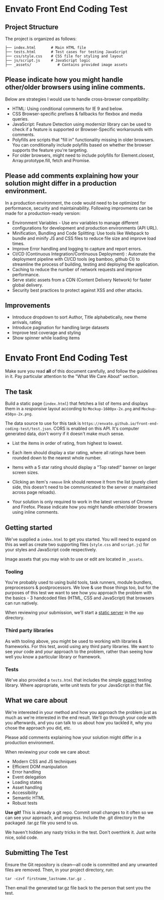 # Envato Front End Coding Test

## Project Structure

The project is organized as follows:

```app/
├── index.html       # Main HTML file
├── tests.html       # Test cases for testing JavaScript
├── css/style.css    # CSS file for styling and layout
├── js/script.js     # JavaScript logic
├── _assets/            # Contains provided image assets
```

## Please indicate how you might handle other/older browsers using inline comments.

Below are strategies I would use to handle cross-browser compatibility:

- HTML: Using conditional comments for IE 9 and below.
- CSS Browser-specific prefixes & fallbacks for flexbox and media queries.
- JavaScript: Feature Detection using modernizr library can be used to check if a feature is supported or Browser-Specific workarounds with comments.
- Polyfills are scripts that "fill in" functionality missing in older browsers. You can conditionally include polyfills based on whether the browser supports the feature you're targeting.
- For older browsers, might need to include polyfills for Element.closest, Array.prototype.fill, fetch and Promise.

## Please add comments explaining how your solution might differ in a production environment.

In a production environment, the code would need to be optimized for performance, security and maintainability. Following improvments can be made for a production-ready version:

- Environment Variables - Use env variables to manage different configurations for development and production environments (API URL).
- Minification, Bundling and Code Splitting: Use tools like Webpack to bundle and minify JS and CSS files to reduce file size and improve load times.
- Improve Error handling and logging to capture and report errors.
- CI/CD (Continuous Integration/Continuous Deployment) : Automate the deployment pipeline with CI/CD tools (eg bamboo, github CI) to streamline the process of building, testing and deploying the application.
- Caching to reduce the number of network requests and improve performance.
- Serve static assets from a CDN (Content Delivery Network) for faster global delivery.
- Security best practices to protect against XSS and other attacks.

## Improvements

- Introduce dropdown to sort Author, Title alphabetically, new theme arrivals, rating
- Introduce pagination for handling large datasets
- Improve test coverage and styling
- Show spinner while loading items

# Envato Front End Coding Test

Make sure you read **all** of this document carefully, and follow the guidelines in it. Pay particular attention to the "What We Care About" section.

## The task

Build a static page (`index.html`) that fetches a list of items and displays them in a _responsive_ layout according to `Mockup-1600px-2x.png` and `Mockup-450px-2x.png`.

The data source to use for this task is `https://envato.github.io/front-end-coding-test/test.json`. CORS is enabled on this API. It's computer generated data, don't worry if it doesn't make much sense.

- List the items in order of rating, from highest to lowest.

- Each item should display a star rating, where all ratings have been rounded down to the nearest whole number.

- Items with a 5 star rating should display a "Top rated!" banner on larger screen sizes.

- Clicking an item's `remove` link should remove it from the list (purely client side, this doesn't need to be communicated to the server or maintained across page reloads).

- Your solution is only required to work in the latest versions of Chrome and Firefox. Please indicate how you might handle other/older browsers using inline comments.

## Getting started

We've supplied a `index.html` to get you started. You will need to expand on this as well as create two supporting files (`style.css` and `script.js`) for your styles and JavaScript code respectively.

Image assets that you may wish to use or edit are located in `_assets`.

### Tooling

You're probably used to using build tools, task runners, module bundlers, preprocessors & postprocessors. We love & use those things too, but for the purposes of this test we want to see how you approach the problem with the basics - 3 handcoded files (HTML, CSS and JavaScript) that browsers can run natively.

When reviewing your submission, we'll start a [static server](https://www.npmjs.com/package/http-server) in the `app` directory.

### Third party libraries

As with tooling above, you might be used to working with libraries & frameworks. For this test, avoid using any third party libraries. We want to see _your_ code and _your_ approach to the problem, rather than seeing how well you know a particular library or framework.

### Tests

We've also provided a `tests.html` that includes the simple [expect](https://github.com/mjackson/expect) testing library. Where appropriate, write unit tests for your JavaScript in that file.

## What we care about

We're interested in your method and how you approach the problem just as much as we're interested in the end result. We'll go through your code with you afterwards, and you can talk to us about how you tackled it, why you chose the approach you did, etc.

Please add comments explaining how your solution might differ in a production environment.

When reviewing your code we care about:

- Modern CSS and JS techniques
- Efficient DOM manipulation
- Error handling
- Event delegation
- Loading states
- Asset handling
- Accessibility
- Semantic HTML
- Robust tests

**Use git!** This is already a git repo. Commit small changes to it often so we can see your approach, and progress. Include the .git directory in the packaged .tar.gz file you send to us.

We haven't hidden any nasty tricks in the test. Don't overthink it. Just write nice, solid code.

## Submitting The Test

Ensure the Git repository is clean—all code is committed and any unwanted files are removed. Then, in your project directory, run:

```
tar -czvf firstname_lastname.tar.gz .
```

Then email the generated tar.gz file back to the person that sent you the test.
